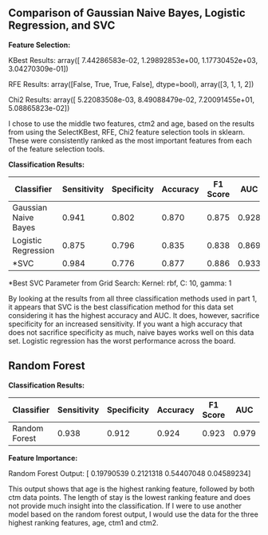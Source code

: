## Comparison of Gaussian Naive Bayes, Logistic Regression, and SVC ##

**Feature Selection:**

KBest Results:
array([  7.44286583e-02,   1.29892853e+00,   1.17730452e+03, 3.04270309e-01])

RFE Results:
array([False,  True,  True, False], dtype=bool), array([3, 1, 1, 2])

Chi2 Results:
array([  5.22083508e-03,   8.49088479e-02,   7.20091455e+01, 5.08865823e-02])

I chose to use the middle two features, ctm2 and age, based on the results from using the
SelectKBest, RFE, Chi2 feature selection tools in sklearn. These were consistently ranked
as the most important features from each of the feature selection tools. 

**Classification Results:**

| Classifier | Sensitivity | Specificity | Accuracy | F1 Score | AUC |
|------|------|------|------|------|------|
| Gaussian Naive Bayes | 0.941 | 0.802 | 0.870 | 0.875 | 0.928 |
| Logistic Regression | 0.875 | 0.796 | 0.835 | 0.838 | 0.869 |
| *SVC | 0.984 | 0.776 | 0.877 | 0.886 | 0.933 |

*Best SVC Parameter from Grid Search: Kernel: rbf, C: 10, gamma: 1

By looking at the results from all three classification methods used in part 1, it 
appears that SVC is the best classification method for this data set considering it has
the highest accuracy and AUC. It does, however, sacrifice specificity for an increased
sensitivity. If you want a high accuracy that does not sacrifice specificity as much, 
naive bayes works well on this data set. Logistic regression has the worst performance
across the board.

## Random Forest ##

**Classification Results:**

| Classifier | Sensitivity | Specificity | Accuracy | F1 Score | AUC |
|------|------|------|------|------|------|
| Random Forest | 0.938 | 0.912 | 0.924 | 0.923 | 0.979 |

**Feature Importance:**

Random Forest Output: [ 0.19790539  0.2121318   0.54407048  0.04589234]

This output shows that age is the highest ranking feature, followed by both ctm data points.
The length of stay is the lowest ranking feature and does not provide much insight into
the classification. If I were to use another model based on the random forest output,
I would use the data for the three highest ranking features, age, ctm1 and ctm2.

